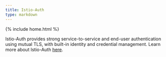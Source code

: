 ```yaml
---
title: Istio-Auth
type: markdown
---
```

{% include home.html %}

Istio-Auth provides strong service-to-service and end-user authentication using mutual TLS, with built-in identity and
credential management. Learn more about Istio-Auth [here](../concepts/network-and-auth/auth.html).
